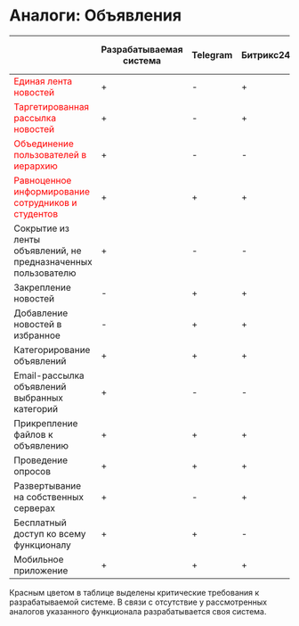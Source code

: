 # Аналоги: Объявления

|                                                                             | Разрабатываемая система | Telegram | Битрикс24 | Lions student notifications |
|-----------------------------------------------------------------------------|-------------------------|----------|-----------|-----------------------------|
| <font color="red">Единая лента новостей</font>                              | +                       | -        | +         | -                           |
| <font color="red">Таргетированная рассылка новостей</font>                  | +                       | -        | +         | +                           |
| <font color="red">Объединение пользователей в иерархию</font>               | +                       | -        | -         | -                           |
| <font color="red">Равноценное информирование сотрудников и студентов</font> | +                       | +        | +         | -                           |
| Сокрытие из ленты объявлений, не предназначенных  пользователю              | +                       | -        | -         | +                           |
| Закрепление новостей                                                        | -                       | +        | +         | -                           |
| Добавление новостей в избранное                                             | -                       | +        | +         | -                           |
| Категорирование объявлений                                                  | +                       | +        | +         | +                           |
| Email-рассылка объявлений выбранных категорий                               | +                       | -        | -         | -                           |
| Прикрепление файлов к объявлению                                            | +                       | +        | +         | -                           |
| Проведение опросов                                                          | +                       | +        | +         | +                           |
| Развертывание на собственных серверах                                       | +                       | -        | +         | +                           |
| Бесплатный доступ ко всему функционалу                                      | +                       | +        | -         | -                           |
| Мобильное приложение                                                        | +                       | +        | +         | -                           |

Красным цветом в таблице выделены критические требования к разрабатываемой системе. В связи с отсутствие у рассмотренных
аналогов указанного функционала разрабатывается своя система.

